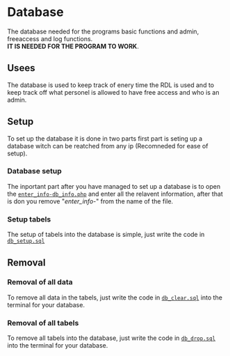 # Database

The database needed for the programs basic functions and admin, freeaccess and log functions.  
**IT IS NEEDED FOR THE PROGRAM TO WORK**.

## Usees

The database is used to keep track of enery time the RDL is used and to keep track off what personel is allowed to have free access and who is an admin.


## Setup

To set up the database it is done in two parts first part is seting up a database witch can be reatched from any ip (Recomneded for ease of setup).

### Database setup

The inportant part after you have managed to set up a database is to open the [```enter_info-db_info.php```](enter_info-db_info.php) and enter all the relavent information, after that is don you remove "*enter_info-*" from the name of the file.
### Setup tabels

The setup of tabels into the database is simple, just write the code in [```db_setup.sql```](db_setup_removal/db_setup.sql)

## Removal

### Removal of all data

To remove all data in the tabels, just write the code in [```db_clear.sql```](db_setup_removal/db_clear.sql) into the terminal for your database.

### Removal of all tabels

To remove all tabels into the database, just write the code in [```db_drop.sql```](db_setup_removal/db_drop.sql) into the terminal for your database.
